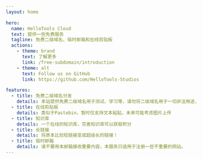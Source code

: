 ```yaml
---
layout: home

hero:
  name: HelloTools Cloud
  text: 提供一些免费服务
  tagline: 免费二级域名、临时邮箱和在线剪贴板
  actions:
    - theme: brand
      text: 了解更多
      link: /free-subdomain/introduction
    - theme: alt
      text: Follow us on GitHub
      link: https://github.com/HelloTools-Studios

features:
  - title: 免费二级域名分发
    details: 本站提供免费二级域名用于测试、学习等，请勿将二级域名用于一切非法用途，一切责任自负！
  - title: 在线剪贴板
    details: 类似于Pastebin，暂时仅支持文本粘贴，未来可能考虑图片上传
  - title: 知识库
    details: 一个在线的知识库，完善知识库可以获取积分
  - title: 长链接
    details: 将原本比较短链接变成超级长的链接！
  - title: 临时邮箱
    details: 请不要用本邮箱接收重要内容，本服务只适用于注册一些不重要的网站。
---
```


